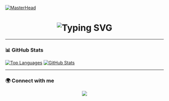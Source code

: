 <!--
**DQP-UIT/DQP-UIT** is a ✨ _special_ ✨ repository because its README.md (this file) appears on your GitHub profile.

Here are some ideas to get you started:

- 🔭 I’m currently working on ...
- 🌱 I’m currently learning ...
- 👯 I’m looking to collaborate on ...
- 🤔 I’m looking for help with ...
- 💬 Ask me about ...
- 📫 How to reach me: ...
- 😄 Pronouns: ...
- ⚡ Fun fact: ...
-->

[![MasterHead](https://user-images.githubusercontent.com/109351602/202650321-7f4da361-f98f-4345-8df4-adf352a11322.gif)](https://github.com/DQP-UIT)

<h1 align="center">
    <img src="https://readme-typing-svg.herokuapp.com?font=Outfit+Code&pause=1000&color=259DF7&width=600&height=50&lines=Hi+there+👋+I+am+DQP!;🔭+I’m+currently+studying+at+UIT;💻+Passionate+about+coding!" alt="Typing SVG" />
</h1>

---

### 📊 GitHub Stats 
[![Top Languages](https://github-readme-stats.vercel.app/api/top-langs/?username=DQP-UIT&layout=compact)](https://github.com/DQP-UIT) 
[![GitHub Stats](https://github-readme-stats.vercel.app/api?username=DQP-UIT&show_icons=true&rank_icon=github&theme=radical)](https://github.com/DQP-UIT)  

---

### 🌍 Connect with me  
<p align="center">
    <a href="https://github.com/DQP-UIT">
        <img src="https://img.shields.io/badge/GitHub-100000?style=for-the-badge&logo=github&logoColor=white">
    </a>
</p>
